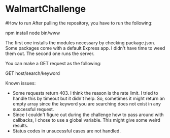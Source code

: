 # WalmartChallenge
#How to run
After pulling the repository, you have to run the following:

npm install
node bin/www

The first one installs the modules necessary by checking package.json.
Some packages come with a default Express app. I didn't have time to weed them out.
The second one runs the server.

You can make a GET request as the following:

GET host/search/keyword

Known issues:
- Some requests return 403. I think the reason is the rate limit. I tried to handle this by timeout but it didn't help.
So, sometimes it might return an empty array since the keyword you are searching does not exist in any successful request.
- Since I couldn't figure out during the challenge how to pass around with callbacks, I chose to use a global variable.
This might give some weird results.
- Status codes in unsucessful cases are not handled.
